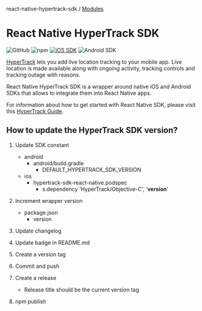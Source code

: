 react-native-hypertrack-sdk / [Modules](modules.md)

# React Native HyperTrack SDK

![GitHub](https://img.shields.io/github/license/hypertrack/sdk-react-native.svg)
![npm](https://img.shields.io/npm/v/hypertrack-sdk-react-native.svg)
[![iOS SDK](https://img.shields.io/badge/iOS%20SDK-4.12.3-brightgreen.svg)](https://cocoapods.org/pods/HyperTrack)
![Android SDK](https://img.shields.io/badge/Android%20SDK-6.1.2-brightgreen.svg)

[HyperTrack](https://www.hypertrack.com) lets you add live location tracking to your mobile app. Live location is made available along with ongoing activity, tracking controls and tracking outage with reasons.

React Native HyperTrack SDK is a wrapper around native iOS and Android SDKs that allows to integrate them into React Native apps.

For information about how to get started with React Native SDK, please visit this [HyperTrack Guide](https://www.hypertrack.com/docs/install-sdk-react-native).

## How to update the HyperTrack SDK version?

1. Update SDK constant

    - android
        - android/build.gradle
             - DEFAULT_HYPERTRACK_SDK_VERSION
    - ios
        - hypertrack-sdk-react-native.podspec
            - s.dependency 'HyperTrack/Objective-C', '**version**'

2. Increment wrapper version
    - package.json
        - version

3. Update changelog
4. Update badge in README.md
5. Create a version tag
6. Commit and push
7. Create a release
    - Release title should be the current version tag
9. npm publish
